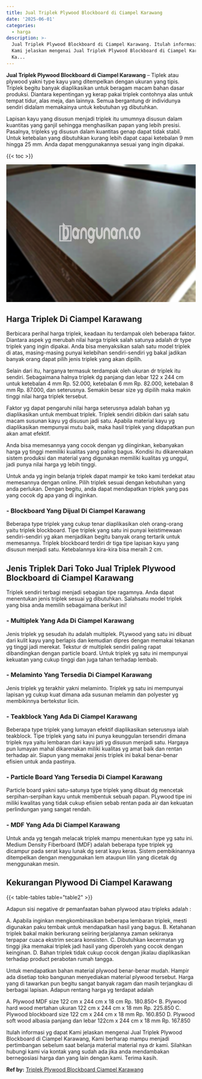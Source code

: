 ```yaml
---
title: Jual Triplek Plywood Blockboard di Ciampel Karawang
date: '2025-06-01'
categories:
  - harga
description: >-
  Jual Triplek Plywood Blockboard di Ciampel Karawang. Itulah informasi yg dapat
  Kami jelaskan mengenai Jual Triplek Plywood Blockboard di Ciampel Karawang,
  Ka...
---
```


**Jual Triplek Plywood Blockboard di Ciampel Karawang** – Tiplek atau plywood yakni type kayu yang ditempelkan dengan ukuran yang tipis. Triplek begitu banyak diaplikasikan untuk beragam macam bahan dasar produksi. Diantara kepentingan yg kerap pakai triplek contohnya alas untuk tempat tidur, alas meja, dan lainnya. Semua bergantung dr individunya sendiri didalam memakainya untuk kebutuhan yg dibutuhkan.

Lapisan kayu yang disusun menjadi triplek itu umumnya disusun dalam kuantitas yang ganjil sehingga menghasilkan papan yang lebih presisi. Pasalnya, tripleks yg disusun dalam kuantitas genap dapat tidak stabil. Untuk ketebalan yang dibutuhkan kurang lebih dapat capai ketebalan 9 mm hingga 25 mm. Anda dapat menggunakannya sesuai yang ingin dipakai.

{{< toc >}}

![Jual Triplek Plywood Blockboard di Ciampel Karawang](/images/jual-triplek-murah-31.png)

## Harga Triplek Di Ciampel Karawang

Berbicara perihal harga triplek, keadaan itu terdampak oleh beberapa faktor. Diantara aspek yg merubah nilai harga triplek salah satunya adalah dr type triplek yang ingin dipakai. Anda bisa menyaksikan salah satu model triplek di atas, masing-masing punyai kelebihan sendiri-sendiri yg bakal jadikan banyak orang dapat pilih jenis triplek yang akan dipilih.

Selain dari itu, harganya termasuk terdampak oleh ukuran dr triplek itu sendiri. Sebagaimana halnya triplek dg panjang dan lebar 122 x 244 cm untuk ketebalan 4 mm Rp. 52.000, ketebalan 6 mm Rp. 82.000, ketebalan 8 mm Rp. 87.000, dan seterusnya. Semakin besar size yg dipilih maka makin tinggi nilai harga triplek tersebut.

Faktor yg dapat pengaruhi nilai harga seterusnya adalah bahan yg diaplikasikan untuk membuat triplek. Triplek sendiri dibikin dari salah satu macam susunan kayu yg disusun jadi satu. Apabila material kayu yg diaplikasikan mempunyai mutu baik, maka hasil triplek yang didapatkan pun akan amat efektif.

Anda bisa memesannya yang cocok dengan yg diinginkan, kebanyakan harga yg tinggi memiliki kualitas yang paling bagus. Kondisi itu dikarenakan sistem produksi dan material yang digunakan memiliki kualitas yg unggul, jadi punya nilai harga yg lebih tinggi.

Untuk anda yg ingin belanja triplek dapat mampir ke toko kami terdekat atau memesannya dengan online. Pilih triplek sesuai dengan kebutuhan yang anda perlukan. Dengan begitu, anda dapat mendapatkan triplek yang pas yang cocok dg apa yang di inginkan.

### \- Blockboard Yang Dijual Di Ciampel Karawang

Beberapa type triplek yang cukup tenar diaplikasikan oleh orang-orang yaitu triplek blockboard. Tipe triplek yang satu ini punyai keistimewaan sendiri-sendiri yg akan menjadikan begitu banyak orang tertarik untuk memesannya. Triplek blockboard terdiri dr tiga tipe lapisan kayu yang disusun menjadi satu. Ketebalannya kira-kira bisa meraih 2 cm.

## Jenis Triplek Dari Toko Jual Triplek Plywood Blockboard di Ciampel Karawang

Triplek sendiri terbagi menjadi sebagian tipe ragamnya. Anda dapat menentukan jenis triplek sesuai yg dibutuhkan. Salahsatu model triplek yang bisa anda memilih sebagaimana berikut ini!

### \- Multiplek Yang Ada Di Ciampel Karawang

Jenis triplek yg sesudah itu adalah multiplek. PLywood yang satu ini dibuat dari kulit kayu yang berlapis dan kemudian dipres dengan memakai tekanan yg tinggi jadi merekat. Tekstur dr multiplek sendiri paling rapat dibandingkan dengan particle board. Untuk triplek yg satu ini mempunyai kekuatan yang cukup tinggi dan juga tahan terhadap lembab.

### \- Melaminto Yang Tersedia Di Ciampel Karawang

Jenis triplek yg terakhir yakni melaminto. Triplek yg satu ini mempunyai lapisan yg cukup kuat dimana ada susunan melamin dan polyester yg membikinnya bertekstur licin.

### \- Teakblock Yang Ada Di Ciampel Karawang

Beberapa type triplek yang lumayan efektif diaplikasikan seterusnya ialah teakblock. Tipe triplek yang satu ini punya keunggulan tersendiri dimana triplek nya yaitu lembaran dari kayu jati yg disusun menjadi satu. Hargaya pun lumayan mahal dikarenakan miliki kualitas yg amat baik dan rentan terhadap air. Siapun yang memakai jenis triplek ini bakal benar-benar efisien untuk anda pastinya.

### \- Particle Board Yang Tersedia Di Ciampel Karawang

Particle board yakni satu-satunya type triplek yang dibuat dg mencetak serpihan-serpihan kayu untuk membentuk sebuah papan. PLywood tipe ini miliki kwalitas yang tidak cukup efisien sebab rentan pada air dan kekuatan perlindungan yang sangat rendah.

### \- MDF Yang Ada Di Ciampel Karawang

Untuk anda yg tengah melacak triplek mampu menentukan type yg satu ini. Medium Density Fiberboard (MDF) adalah beberapa type triplek yg dicampur pada serat kayu lunak dg serat kayu keras. Sistem pembikinannya ditempelkan dengan menggunakan lem ataupun lilin yang dicetak dg menggunakan mesin.

## Kekurangan Plywood Di Ciampel Karawang

{{< table-tables table="table2" >}}

Adapun sisi negative dr pemanfaatan bahan plywood atau tripleks adalah :

A. Apabila inginkan mengkombinasikan beberapa lembaran triplek, mesti digunakan paku tembak untuk mendapatkan hasil yang bagus. B. Ketahanan triplek bakal makin berkurang seiiring berjalannya zaman sekiranya terpapar cuaca ekstrim secara konsisten. C. Dibutuhkan kecermatan yg tinggi jika memakai triplek jadi hasil yang diperoleh yang cocok dengan keinginan. D. Bahan triplek tidak cukup cocok dengan jikalau diaplikasikan terhadap product perabotan rumah tangga.

Untuk mendapatkan bahan material plywood benar-benar mudah. Hampir ada disetiap toko bangunan menyediakan material plywood tersebut. Harga yang di tawarkan pun begitu sangat banyak ragam dan masih terjangkau di berbagai lapisan. Adapun rentang harga yg terdapat adalah

A. Plywood MDF size 122 cm x 244 cm x 18 cm Rp. 180.850< B. Plywood hard wood mertahan ukuran 122 cm x 244 cm x 18 mm Rp. 225.850 C. Plywood blockboard size 122 cm x 244 cm x 18 mm Rp. 160.850 D. Plywood soft wood albasia panjang dan lebar 122cm x 244 cm x 18 mm Rp. 167.850

Itulah informasi yg dapat Kami jelaskan mengenai Jual Triplek Plywood Blockboard di Ciampel Karawang, Kami berharap mampu menjadi pertimbangan sebelum saat belanja material material nya dr kami. Silahkan hubungi kami via kontak yang sudah ada jika anda mendambakan bernegosiasi harga dan yang lain dengan kami. Terima kasih.

**Ref by:** [Triplek Plywood Blockboard Ciampel Karawang](https://id.wikipedia.org/wiki/Triplek)
